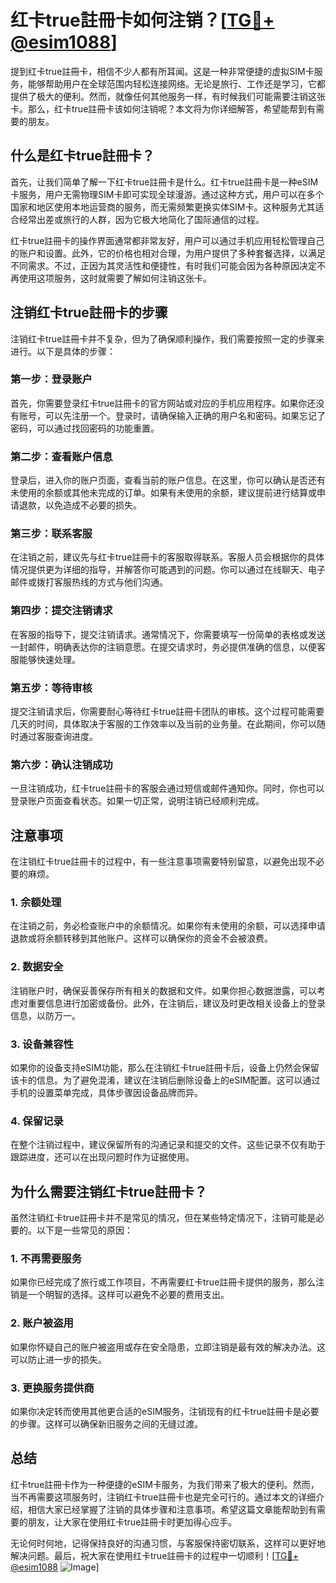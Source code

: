 # 红卡true註冊卡如何注销？[[TG💪+ @esim1088](https://t.me/s/esim1088)]

提到红卡true註冊卡，相信不少人都有所耳闻。这是一种非常便捷的虚拟SIM卡服务，能够帮助用户在全球范围内轻松连接网络。无论是旅行、工作还是学习，它都提供了极大的便利。然而，就像任何其他服务一样，有时候我们可能需要注销这张卡。那么，红卡true註冊卡该如何注销呢？本文将为你详细解答，希望能帮到有需要的朋友。

## 什么是红卡true註冊卡？

首先，让我们简单了解一下红卡true註冊卡是什么。红卡true註冊卡是一种eSIM卡服务，用户无需物理SIM卡即可实现全球漫游。通过这种方式，用户可以在多个国家和地区使用本地运营商的服务，而无需频繁更换实体SIM卡。这种服务尤其适合经常出差或旅行的人群，因为它极大地简化了国际通信的过程。

红卡true註冊卡的操作界面通常都非常友好，用户可以通过手机应用轻松管理自己的账户和设置。此外，它的价格也相对合理，为用户提供了多种套餐选择，以满足不同需求。不过，正因为其灵活性和便捷性，有时我们可能会因为各种原因决定不再使用这项服务，这时就需要了解如何注销这张卡。

## 注销红卡true註冊卡的步骤

注销红卡true註冊卡并不复杂，但为了确保顺利操作，我们需要按照一定的步骤来进行。以下是具体的步骤：

### 第一步：登录账户

首先，你需要登录红卡true註冊卡的官方网站或对应的手机应用程序。如果你还没有账号，可以先注册一个。登录时，请确保输入正确的用户名和密码。如果忘记了密码，可以通过找回密码的功能重置。

### 第二步：查看账户信息

登录后，进入你的账户页面，查看当前的账户信息。在这里，你可以确认是否还有未使用的余额或其他未完成的订单。如果有未使用的余额，建议提前进行结算或申请退款，以免造成不必要的损失。

### 第三步：联系客服

在注销之前，建议先与红卡true註冊卡的客服取得联系。客服人员会根据你的具体情况提供更为详细的指导，并解答你可能遇到的问题。你可以通过在线聊天、电子邮件或拨打客服热线的方式与他们沟通。

### 第四步：提交注销请求

在客服的指导下，提交注销请求。通常情况下，你需要填写一份简单的表格或发送一封邮件，明确表达你的注销意愿。在提交请求时，务必提供准确的信息，以便客服能够快速处理。

### 第五步：等待审核

提交注销请求后，你需要耐心等待红卡true註冊卡团队的审核。这个过程可能需要几天的时间，具体取决于客服的工作效率以及当前的业务量。在此期间，你可以随时通过客服查询进度。

### 第六步：确认注销成功

一旦注销成功，红卡true註冊卡的客服会通过短信或邮件通知你。同时，你也可以登录账户页面查看状态。如果一切正常，说明注销已经顺利完成。

## 注意事项

在注销红卡true註冊卡的过程中，有一些注意事项需要特别留意，以避免出现不必要的麻烦。

### 1. 余额处理

在注销之前，务必检查账户中的余额情况。如果你有未使用的余额，可以选择申请退款或将余额转移到其他账户。这样可以确保你的资金不会被浪费。

### 2. 数据安全

注销账户时，确保妥善保存所有相关的数据和文件。如果你担心数据泄露，可以考虑对重要信息进行加密或备份。此外，在注销后，建议及时更改相关设备上的登录信息，以防万一。

### 3. 设备兼容性

如果你的设备支持eSIM功能，那么在注销红卡true註冊卡后，设备上仍然会保留该卡的信息。为了避免混淆，建议在注销后删除设备上的eSIM配置。这可以通过手机的设置菜单完成，具体步骤因设备品牌而异。

### 4. 保留记录

在整个注销过程中，建议保留所有的沟通记录和提交的文件。这些记录不仅有助于跟踪进度，还可以在出现问题时作为证据使用。

## 为什么需要注销红卡true註冊卡？

虽然注销红卡true註冊卡并不是常见的情况，但在某些特定情况下，注销可能是必要的。以下是一些常见的原因：

### 1. 不再需要服务

如果你已经完成了旅行或工作项目，不再需要红卡true註冊卡提供的服务，那么注销是一个明智的选择。这样可以避免不必要的费用支出。

### 2. 账户被盗用

如果你怀疑自己的账户被盗用或存在安全隐患，立即注销是最有效的解决办法。这可以防止进一步的损失。

### 3. 更换服务提供商

如果你决定转而使用其他更合适的eSIM服务，注销现有的红卡true註冊卡是必要的步骤。这样可以确保新旧服务之间的无缝过渡。

## 总结

红卡true註冊卡作为一种便捷的eSIM卡服务，为我们带来了极大的便利。然而，当不再需要这项服务时，注销红卡true註冊卡也是完全可行的。通过本文的详细介绍，相信大家已经掌握了注销的具体步骤和注意事项。希望这篇文章能帮助到有需要的朋友，让大家在使用红卡true註冊卡时更加得心应手。

无论何时何地，记得保持良好的沟通习惯，与客服保持密切联系，这样可以更好地解决问题。最后，祝大家在使用红卡true註冊卡的过程中一切顺利！[[TG💪+ @esim1088](https://t.me/s/esim1088) ![Image](https://i.postimg.cc/4NQfJmqS/Snipaste-2025-05-13-00-14-12.png)]